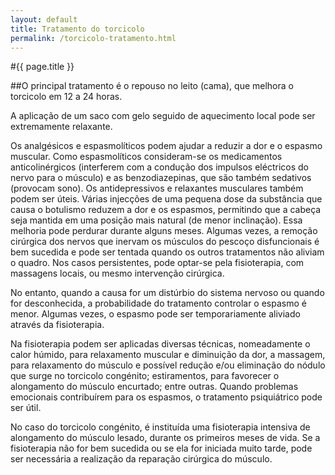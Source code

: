 ```yaml
---
layout: default
title: Tratamento do torcicolo
permalink: /torcicolo-tratamento.html
---
```


#{{ page.title }}

##O principal tratamento é o repouso no leito (cama), que melhora o torcicolo em 12 a 24 horas.

A aplicação de um saco com gelo seguido de aquecimento local pode ser extremamente relaxante.

Os analgésicos e espasmolíticos podem ajudar a reduzir a dor e o espasmo muscular. Como espasmolíticos consideram-se os medicamentos anticolinérgicos (interferem com a condução dos impulsos eléctricos do nervo para o músculo) e as benzodiazepinas, que são também sedativos (provocam sono). Os antidepressivos e relaxantes musculares também podem ser úteis. Várias injecções de uma pequena dose da substância que causa o botulismo reduzem a dor e os espasmos, permitindo que a cabeça seja mantida em uma posição mais natural (de menor inclinação). Essa melhoria pode perdurar durante alguns meses. Algumas vezes, a remoção cirúrgica dos nervos que inervam os músculos do pescoço disfuncionais é bem sucedida e pode ser tentada quando os outros tratamentos não aliviam o quadro.
Nos casos persistentes, pode optar-se pela fisioterapia, com massagens locais, ou mesmo intervenção cirúrgica.

No entanto, quando a causa for um distúrbio do sistema nervoso ou quando for desconhecida, a probabilidade do tratamento controlar o espasmo é menor. Algumas vezes, o espasmo pode ser temporariamente aliviado através da fisioterapia.

Na fisioterapia podem ser aplicadas diversas técnicas, nomeadamente o calor húmido, para relaxamento muscular e diminuição da dor, a massagem, para relaxamento do músculo e possível redução e/ou eliminação do nódulo que surge no torcicolo congénito; estiramentos, para favorecer o alongamento do músculo encurtado; entre outras.
Quando problemas emocionais contribuírem para os espasmos, o tratamento psiquiátrico pode ser útil.

No caso do torcicolo congénito, é instituída uma fisioterapia intensiva de alongamento do músculo lesado, durante os primeiros meses de vida. Se a fisioterapia não for bem sucedida ou se ela for iniciada muito tarde, pode ser necessária a realização da reparação cirúrgica do músculo.